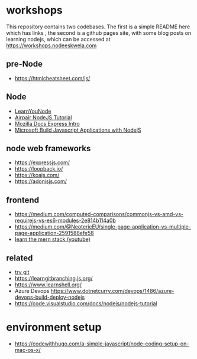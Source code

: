 # workshops

This repository contains two codebases. The first is a simple README here which has links , the second is a github pages site, with some blog posts on learning nodejs, which can be accessed at https://workshops.nodeeskwela.com 

## pre-Node

- https://htmlcheatsheet.com/js/

## Node

- [LearnYouNode](https://www.npmjs.com/package/learnyounode)
- [Airpair NodeJS Tutorial](https://www.airpair.com/javascript/node-js-tutorial)
- [Mozilla Docs Express Intro](https://developer.mozilla.org/en-US/docs/Learn/Server-side/Express_Nodejs/Introduction)
- [Microsoft Build Javascript Applications with NodejS](https://docs.microsoft.com/en-us/learn/paths/build-javascript-applications-nodejs/)

## node web frameworks

- https://expressjs.com/
- https://loopback.io/
- https://koajs.com/
- https://adonisjs.com/

## frontend 

- https://medium.com/computed-comparisons/commonjs-vs-amd-vs-requirejs-vs-es6-modules-2e814b114a0b
- https://medium.com/@NeotericEU/single-page-application-vs-multiple-page-application-2591588efe58
- [learn the mern stack (youtube)](https://www.youtube.com/watch?v=7CqJlxBYj-M)

## related

- [try git](https://try.github.io/)
- https://learngitbranching.js.org/
- https://www.learnshell.org/
- Azure Devops https://www.dotnetcurry.com/devops/1486/azure-devops-build-deploy-nodejs
- https://code.visualstudio.com/docs/nodejs/nodejs-tutorial

# environment setup

- https://codewithhugo.com/a-simple-javascript/node-coding-setup-on-mac-os-x/
